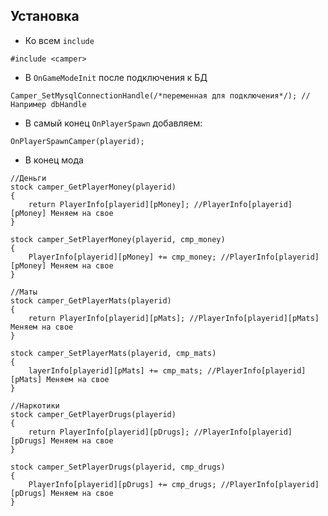 ## Установка
- Ко всем ```include```
```pawn
#include <camper>
```

- В ```OnGameModeInit``` после подключения к БД
```pawn
Camper_SetMysqlConnectionHandle(/*переменная для подключения*/); //Например dbHandle
```


- В самый конец ```OnPlayerSpawn``` добавляем:
```pawn
OnPlayerSpawnCamper(playerid);
```


- В конец мода
```pawn
//Деньги
stock camper_GetPlayerMoney(playerid)
{
    return PlayerInfo[playerid][pMoney]; //PlayerInfo[playerid][pMoney] Меняем на свое
}

stock camper_SetPlayerMoney(playerid, cmp_money)
{
    PlayerInfo[playerid][pMoney] += cmp_money; //PlayerInfo[playerid][pMoney] Меняем на свое
}

//Маты
stock camper_GetPlayerMats(playerid)
{
    return PlayerInfo[playerid][pMats]; //PlayerInfo[playerid][pMats] Меняем на свое
}

stock camper_SetPlayerMats(playerid, cmp_mats)
{
    layerInfo[playerid][pMats] += cmp_mats; //PlayerInfo[playerid][pMats] Меняем на свое
}

//Наркотики
stock camper_GetPlayerDrugs(playerid)
{
    return PlayerInfo[playerid][pDrugs]; //PlayerInfo[playerid][pDrugs] Меняем на свое
}

stock camper_SetPlayerDrugs(playerid, cmp_drugs)
{
    PlayerInfo[playerid][pDrugs] += cmp_drugs; //PlayerInfo[playerid][pDrugs] Меняем на свое
}
```
